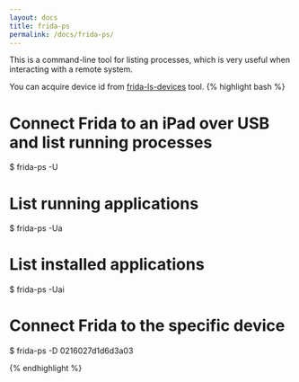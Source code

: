 ```yaml
---
layout: docs
title: frida-ps
permalink: /docs/frida-ps/
---
```


This is a command-line tool for listing processes, which is very useful
when interacting with a remote system.

You can acquire device id from [frida-ls-devices](/docs/frida-ls-devices) tool.
{% highlight bash %}
# Connect Frida to an iPad over USB and list running processes
$ frida-ps -U

# List running applications
$ frida-ps -Ua

# List installed applications
$ frida-ps -Uai

# Connect Frida to the specific device
$ frida-ps -D 0216027d1d6d3a03

{% endhighlight %}
